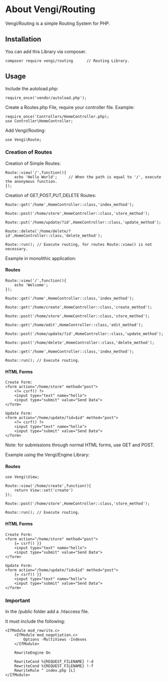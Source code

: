 # About Vengi/Routing
Vengi/Routing is a simple Routing System for PHP.

## Installation
You can add this Library via composer.

    composer require vengi/routing      // Routing Library.

## Usage
Include the autoload.php:

    require_once('vendor/autoload.php');

Create a Routes.php File, require your controller file.
Example:

    require_once('Controllers/HomeController.php);
    use Controller\HomeController;

Add Vengi/Routing:

    use Vengi\Route;

### Creation of Routes
Creation of Simple Routes:

    Route::view('/',function(){
        echo 'Hello World';     // When the path is equal to '/', execute the anonymous function.
    });
    
Creation of GET,POST,PUT,DELETE Routes:

    Route::get('/home',HomeController::class,'index_method');
    
    Route::post('/home/store',HomeController::class,'store_method');
    
    Route::put('/home/update/?id',HomeController::class,'update_method');
    
    Route::delete('/home/delete/?id',HomeController::class,'delete_method');

    Route::run(); // Execute routing, for routes Route::view() is not necessary.

Example in monolithic application:
#### Routes

    Route::view('/',function(){
        echo 'Welcome';
    });

    Route::get('/home',HomeController::class,'index_method');
    
    Route::get('/home/create',HomeController::class,'create_method');
    
    Route::post('/home/store',HomeController::class,'store_method');
    
    Route::get('/home/edit',HomeController::class,'edit_method');
    
    Route::post('/home/update/?id',HomeController::class,'update_method');
    
    Route::post('/home/delete',HomeController::class,'delete_method');
    
    Route::get('/home',HomeController::class,'index_method');

    Route::run(); // Execute routing.

#### HTML Forms

    Create Form:
    <form action="/home/store" method="post">
        <?= csrf() ?>
        <input type="text" name="hello">
        <input type="submit" value="Send Data">
    </form>

    Update Form:
    <form action="/home/update/?id=$id" method="post">
        <?= csrf() ?>
        <input type="text" name="hello">
        <input type="submit" value="Send Data">
    </form>

Note: for submissions through normal HTML forms, use GET and POST.

Example using the Vengi/Engine Library:
#### Routes

    use Vengi\View;

    Route::view('/home/create',function(){
        return View::set('create')
    });

    Route::post('/home/store',HomeController::class,'store_method');

    Route::run(); // Execute routing.

#### HTML Forms

    Create Form:
    <form action="/home/store" method="post">
        {= csrf() }}
        <input type="text" name="hello">
        <input type="submit" value="Send Data">
    </form>

    Update Form:
    <form action="/home/update/?id=$id" method="post">
        {= csrf() }}
        <input type="text" name="hello">
        <input type="submit" value="Send Data">
    </form>

### Important
In the /public folder add a .htaccess file.

It must include the following:

    <IfModule mod_rewrite.c>
        <IfModule mod_negotiation.c>
            Options -MultiViews -Indexes
        </IfModule>

        RewriteEngine On
        
        RewriteCond %{REQUEST_FILENAME} !-d
        RewriteCond %{REQUEST_FILENAME} !-f
        RewriteRule ^ index.php [L]
    </IfModule>
